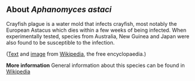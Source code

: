 **About *Aphanomyces astaci***
-------------------------
Crayfish plague is a water mold that infects crayfish, most notably 
the European Astacus which dies within a few weeks of being infected. 
When experimentally tested, species from Australia, New Guinea and 
Japan were also found to be susceptible to the infection.

([Text](https://en.wikipedia.org/wiki/Crayfish_plague) and
[image](https://en.wikipedia.org/wiki/Crayfish_plague#/media/File:Kreeftenpest.jpg)
from [Wikipedia](http://en.wikipedia.org/), the free encyclopaedia.)

**More information**
General information about this species can be found in [Wikipedia](https://en.wikipedia.org/wiki/Crayfish_plague)